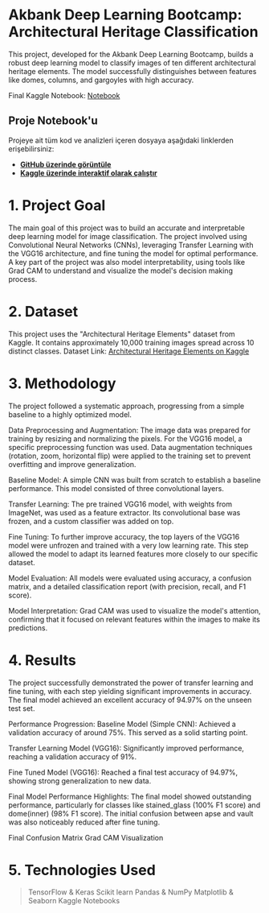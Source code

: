 # Akbank Deep Learning Bootcamp: Architectural Heritage Classification
This project, developed for the Akbank Deep Learning Bootcamp, builds a robust deep learning model to classify images of ten different architectural heritage elements. The model successfully distinguishes between features like domes, columns, and gargoyles with high accuracy.

Final Kaggle Notebook: [Notebook]([https://www.kaggle.com/datasets/ikobzev/architectural-heritage-elements-image64-dataset](https://www.kaggle.com/code/eminesunaylmaz/akbk-bootcamp-architectural-heritage-project))


## Proje Notebook'u
Projeye ait tüm kod ve analizleri içeren dosyaya aşağıdaki linklerden erişebilirsiniz:

* **[GitHub üzerinde görüntüle](./akbk-bootcamp-architectural-heritage-project.ipynb)**
* **[Kaggle üzerinde interaktif olarak çalıştır](https://www.kaggle.com/code/eminesunaylmaz/akbk-bootcamp-architectural-heritage-project)**



# 1. Project Goal
The main goal of this project was to build an accurate and interpretable deep learning model for image classification. The project involved using Convolutional Neural Networks (CNNs), leveraging Transfer Learning with the VGG16 architecture, and fine tuning the model for optimal performance. A key part of the project was also model interpretability, using tools like Grad CAM to understand and visualize the model's decision making process.


# 2. Dataset
This project uses the "Architectural Heritage Elements" dataset from Kaggle. It contains approximately 10,000 training images spread across 10 distinct classes.
Dataset Link: [Architectural Heritage Elements on Kaggle](https://www.kaggle.com/datasets/ikobzev/architectural-heritage-elements-image64-dataset)


# 3. Methodology
The project followed a systematic approach, progressing from a simple baseline to a highly optimized model.

Data Preprocessing and Augmentation: The image data was prepared for training by resizing and normalizing the pixels. For the VGG16 model, a specific preprocessing function was used. Data augmentation techniques (rotation, zoom, horizontal flip) were applied to the training set to prevent overfitting and improve generalization.

Baseline Model: A simple CNN was built from scratch to establish a baseline performance. This model consisted of three convolutional layers.

Transfer Learning: The pre trained VGG16 model, with weights from ImageNet, was used as a feature extractor. Its convolutional base was frozen, and a custom classifier was added on top.

Fine Tuning: To further improve accuracy, the top layers of the VGG16 model were unfrozen and trained with a very low learning rate. This step allowed the model to adapt its learned features more closely to our specific dataset.

Model Evaluation: All models were evaluated using accuracy, a confusion matrix, and a detailed classification report (with precision, recall, and F1 score).

Model Interpretation: Grad CAM was used to visualize the model's attention, confirming that it focused on relevant features within the images to make its predictions.


# 4. Results
The project successfully demonstrated the power of transfer learning and fine tuning, with each step yielding significant improvements in accuracy. The final model achieved an excellent accuracy of 94.97% on the unseen test set.

Performance Progression:
Baseline Model (Simple CNN): Achieved a validation accuracy of around 75%. This served as a solid starting point.

Transfer Learning Model (VGG16): Significantly improved performance, reaching a validation accuracy of 91%.

Fine Tuned Model (VGG16): Reached a final test accuracy of 94.97%, showing strong generalization to new data.

Final Model Performance Highlights:
The final model showed outstanding performance, particularly for classes like stained_glass (100% F1 score) and dome(inner) (98% F1 score). The initial confusion between apse and vault was also noticeably reduced after fine tuning.

Final Confusion Matrix
Grad CAM Visualization


# 5. Technologies Used
> TensorFlow & Keras
> Scikit learn
> Pandas & NumPy
> Matplotlib & Seaborn
> Kaggle Notebooks







